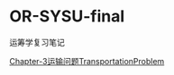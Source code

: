 # OR-SYSU-final
运筹学复习笔记

[Chapter-3运输问题TransportationProblem](https://github.com/Matthew-Lyu/OR-SYSU-final/blob/main/Chapter-3运输问题TransportationProblem.md)
